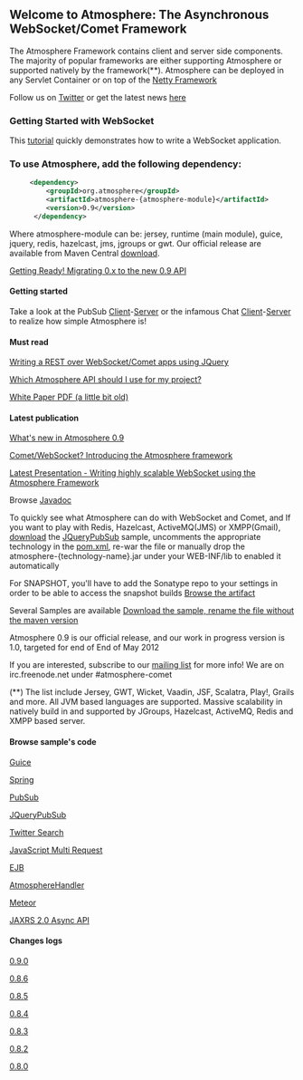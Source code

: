 ## Welcome to Atmosphere: The Asynchronous WebSocket/Comet Framework
The Atmosphere Framework contains client and server side components. The majority of popular frameworks are either supporting Atmosphere or supported natively by the framework(**). Atmosphere can be deployed in any Servlet Container or on top of the [Netty Framework](https://github.com/Atmosphere/nettosphere)

   Follow us on [Twitter](http://www.twitter.com/atmo_framework) or get the latest news [here](http://jfarcand.wordpress.com)

### Getting Started with WebSocket
This [tutorial](https://github.com/Atmosphere/atmosphere/wiki/Getting-Started-with-The-Atmosphere-Framework-and-WebSocket) quickly demonstrates how to write a WebSocket application.

### To use Atmosphere, add the following dependency:
```xml
     <dependency>
         <groupId>org.atmosphere</groupId>
         <artifactId>atmosphere-{atmosphere-module}</artifactId>
         <version>0.9</version>
      </dependency>
```
      
Where atmosphere-module can be: jersey, runtime (main module), guice, jquery, redis, hazelcast, jms, jgroups or gwt. Our official release are available from Maven Central [download](http://search.maven.org/#search|ga|1|atmosphere).

[Getting Ready! Migrating 0.x to the new 0.9 API](https://github.com/Atmosphere/atmosphere/wiki/Migrating-your-Atmosphere-0.x-to-0.9-new-API)

#### Getting started
Take a look at the PubSub [Client](https://github.com/Atmosphere/atmosphere/blob/master/samples/jquery-pubsub/src/main/webapp/index.html#L7)-[Server](https://github.com/Atmosphere/atmosphere/blob/master/samples/jquery-pubsub/src/main/java/org/atmosphere/samples/pubsub/JQueryPubSub.java#L36) or the infamous Chat [Client](https://github.com/Atmosphere/atmosphere/blob/master/samples/chat/src/main/webapp/jquery/application.js#L1)-[Server](https://github.com/Atmosphere/atmosphere/blob/master/samples/chat/src/main/java/org/atmosphere/samples/chat/ChatAtmosphereHandler.java#L32) to realize how simple Atmosphere is!

#### Must read

   [Writing a REST over WebSocket/Comet apps using JQuery](http://jfarcand.wordpress.com/2010/06/15/using-atmospheres-jquery-plug-in-to-build-applicationsupporting-both-websocket-and-comet/)

   [Which Atmosphere API should I use for my project?](http://jfarcand.wordpress.com/2011/11/07/hitchiker-guide-to-the-atmosphere-framework-using-websocket-long-polling-and-http-streaming/)

   [White Paper PDF (a little bit old)](https://github.com/Atmosphere/atmosphere/blob/master/docs/atmosphere_whitepaper.pdf)

#### Latest publication

[What's new in Atmosphere 0.9](http://jfarcand.wordpress.com/2012/04/12/atmosphere-9-9-9-9-released-tomcatglassfish-websocket-netty-framework-hazelcast-fluid-api-jquery-optimization/)

[Comet/WebSocket? Introducing the Atmosphere framework](http://www.ncolomer.net/2012/03/comewebsocket-introducing-the-atmosphere-framework/)

[Latest Presentation - Writing highly scalable WebSocket using the Atmosphere Framework](http://www.slideshare.net/jfarcand/writing-highly-scalable-websocket-using-the-atmosphere-framework)

Browse [Javadoc](http://atmosphere.github.com/atmosphere/apidocs/)

To quickly see what Atmosphere can do with WebSocket and Comet, and If you want to play with Redis, Hazelcast, ActiveMQ(JMS) or XMPP(Gmail), [download](https://oss.sonatype.org/content/repositories/releases/org/atmosphere/samples/atmosphere-jquery-pubsub/0.8.6/atmosphere-jquery-pubsub-0.8.6.war) the [JQueryPubSub](https://github.com/Atmosphere/atmosphere/blob/master/samples/jquery-pubsub/src/main/java/org/atmosphere/samples/pubsub/JQueryPubSub.java#L51) sample,  uncomments the appropriate technology in the [pom.xml](https://github.com/Atmosphere/atmosphere/blob/master/samples/jquery-pubsub/pom.xml#L2), re-war the file or manually drop the atmosphere-{technology-name}.jar under your WEB-INF/lib to enabled it automatically


For SNAPSHOT, you'll have to add the Sonatype repo to your settings in order to be able to access the snapshot builds [Browse the artifact](https://oss.sonatype.org/content/repositories/releases/org/atmosphere/)

Several Samples are available [Download the sample, rename the file without the maven version](https://oss.sonatype.org/content/repositories/snapshots/org/atmosphere/samples/)

Atmosphere 0.9 is our official release, and our work in progress version is 1.0, targeted for end of End of May 2012

If you are interested, subscribe to our [mailing list](http://groups.google.com/group/atmosphere-framework) for more info!  We are on irc.freenode.net under #atmosphere-comet

(**) The list include Jersey, GWT, Wicket, Vaadin, JSF, Scalatra, Play!, Grails and more. All JVM based languages are supported. Massive scalability in natively build in and supported by JGroups, Hazelcast, ActiveMQ, Redis and XMPP based server.

#### Browse sample's code

[Guice](https://github.com/Atmosphere/atmosphere/blob/master/samples/chat-guice/src/main/java/org/atmosphere/samples/guice/GuiceChatConfig.java#L58)

[Spring](https://github.com/Atmosphere/atmosphere/blob/master/samples/spring-websocket/src/main/java/org/atmosphere/samples/pubsub/services/ChatService.java#L34)

[PubSub](https://github.com/Atmosphere/atmosphere/blob/master/samples/pubsub/src/main/java/org/atmosphere/samples/pubsub/PubSub.java#L76)

[JQueryPubSub](https://github.com/Atmosphere/atmosphere/blob/master/samples/jquery-pubsub/src/main/java/org/atmosphere/samples/pubsub/JQueryPubSub.java#L30)

[Twitter Search](https://github.com/Atmosphere/atmosphere/blob/master/samples/twitter-live-feed/src/main/java/org/atmosphere/samples/twitter/TwitterFeed.java#L41)

[JavaScript Multi Request](https://github.com/Atmosphere/atmosphere/blob/master/samples/jquery-multirequest/src/main/webapp/js/main.js#L5)

[EJB](https://github.com/Atmosphere/atmosphere/blob/master/samples/atmosphere-ee6/src/main/java/org/jersey/devoxx/samples/ee6/atmosphere/TimerResource.java#L76)

[AtmosphereHandler](https://github.com/Atmosphere/atmosphere/blob/master/samples/jquery-atmospherehandler-pubsub/src/main/java/org/atmosphere/samples/pubsub/AtmosphereHandlerPubSub.java#L30)

[Meteor](https://github.com/Atmosphere/atmosphere/blob/master/samples/jquery-meteor-pubsub/src/main/java/org/atmosphere/samples/pubsub/MeteorPubSub.java#L30)

[JAXRS 2.0 Async API](https://github.com/Atmosphere/atmosphere/blob/master/samples/jaxrs2-chat/src/main/java/org/atmosphere/samples/chat/jersey/Jaxrs2Chat.java#L34)

#### Changes logs

[0.9.0](https://github.com/Atmosphere/atmosphere/issues?sort=created&labels=0.9.0&direction=desc&state=closed)

[0.8.6](http://is.gd/Pi4ZPo)

[0.8.5](http://is.gd/yVgcaj)

[0.8.4](http://is.gd/Pi4ZPo)

[0.8.3](http://is.gd/znZBKZ)

[0.8.2](http://is.gd/9BesxI)

[0.8.0](https://github.com/Atmosphere/atmosphere/blob/master/CHANGELOGS.txt#L1)